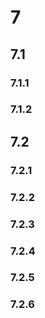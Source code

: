 # 7

## 7.1

### 7.1.1

### 7.1.2

## 7.2

### 7.2.1

### 7.2.2

### 7.2.3

### 7.2.4

### 7.2.5

### 7.2.6
